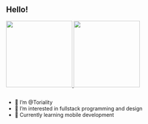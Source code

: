 ## Hello!

<div>
  <a href="http://github.com/Toriality">
   <img height='180em' src="https://github-readme-stats.vercel.app/api?username=toriality&count_private=true&hide=contribs,prs,issues&show_icons=true&theme=material-palenight">
   <img height='180em' src="https://github-readme-stats.vercel.app/api/top-langs/?username=toriality&theme=material-palenight">
  </a>
</div>
  
## 
  
 - 👋 I’m @Toriality
- 👀 I’m interested in fullstack programming and design
- 🌱 Currently learning mobile development

<!---
Toriality/Toriality is a ✨ special ✨ repository because its `README.md` (this file) appears on your GitHub profile.
You can click the Preview link to take a look at your changes.
--->
